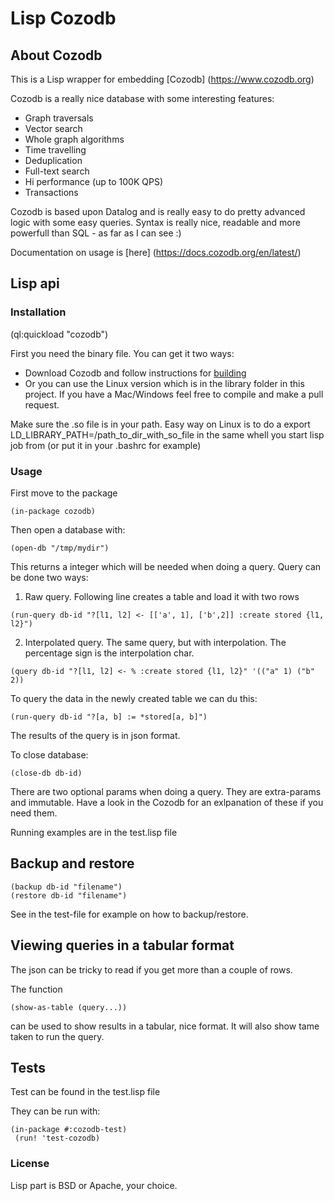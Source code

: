 # Lisp Cozodb

## About Cozodb

This is a Lisp wrapper for embedding [Cozodb] (https://www.cozodb.org)

Cozodb is a really nice database with some interesting features:

- Graph traversals
- Vector search
- Whole graph algorithms
- Time travelling
- Deduplication
- Full-text search
- Hi performance (up to 100K QPS)
- Transactions

Cozodb is based upon Datalog and is really easy to do pretty advanced logic with some easy queries. Syntax is really nice, readable and more powerfull than SQL - as far as I can see :)

Documentation on usage is [here] (https://docs.cozodb.org/en/latest/)

## Lisp api

### Installation

(ql:quickload "cozodb")

First you need the binary file. You can get it two ways:

- Download Cozodb and follow instructions for [building](https://github.com/cozodb/cozo/tree/main/cozo-lib-c)
- Or you can use the Linux version which is in the library folder in this project. If you have a Mac/Windows feel free to compile and make a pull request.

Make sure the .so file is in your path. Easy way on Linux is to do a export LD_LIBRARY_PATH=/path_to_dir_with_so_file in the same whell you start lisp job from (or put it in your .bashrc for example)

### Usage

First move to the package

```
(in-package cozodb)
```

Then open a database with:

```
(open-db "/tmp/mydir")
```

This returns a integer which will be needed when doing a query. Query can be done two ways:

1) Raw query. Following line creates a table and load it with two rows

```
(run-query db-id "?[l1, l2] <- [['a', 1], ['b',2]] :create stored {l1, l2}")
```

2) Interpolated query. The same query, but with interpolation. The percentage sign is the interpolation char.

```
(query db-id "?[l1, l2] <- % :create stored {l1, l2}" '(("a" 1) ("b" 2))
```

To query the data in the newly created table we can du this:
```
(run-query db-id "?[a, b] := *stored[a, b]")
```

The results of the query is in json format.

To close database:
```
(close-db db-id)
```

There are two optional params when doing a query. They are extra-params and immutable. Have a look in the Cozodb for an exlpanation of these if you need them.

Running examples are in the test.lisp file

## Backup and restore

```
(backup db-id "filename")
(restore db-id "filename")
```

See in the test-file for example on how to backup/restore.

## Viewing queries in a tabular format

The json can be tricky to read if you get more than a couple of rows.

The function

```
(show-as-table (query...))
```

can be used to show results in a tabular, nice format. It will also show tame taken to run the query.

## Tests

Test can be found in the test.lisp file

They can be run with:
```
(in-package #:cozodb-test)
 (run! 'test-cozodb)
```


### License

Lisp part is BSD or Apache, your choice.

